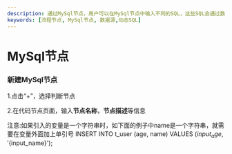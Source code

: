 ```yaml
---
description: 通过MySql节点，用户可以在MySql节点中输入不同的SQL，这些SQL会通过数据源直接在对应的数据源中执行，MySql节点让编排变得更加灵活。
keywords: [流程节点, MySql节点, 数据源,动态SQL]
---
```


# MySql节点



### 新建MySql节点
1.点击“+”，选择判断节点

2.在代码节点页面，输入**节点名称**，**节点描述**等信息





注意:如果引入的变量是一个字符串时，如下面的例子中name是一个字符串，就需要在变量外面加上单引号
INSERT INTO t_user (age, name) VALUES (${input_age}, '${input_name}');
